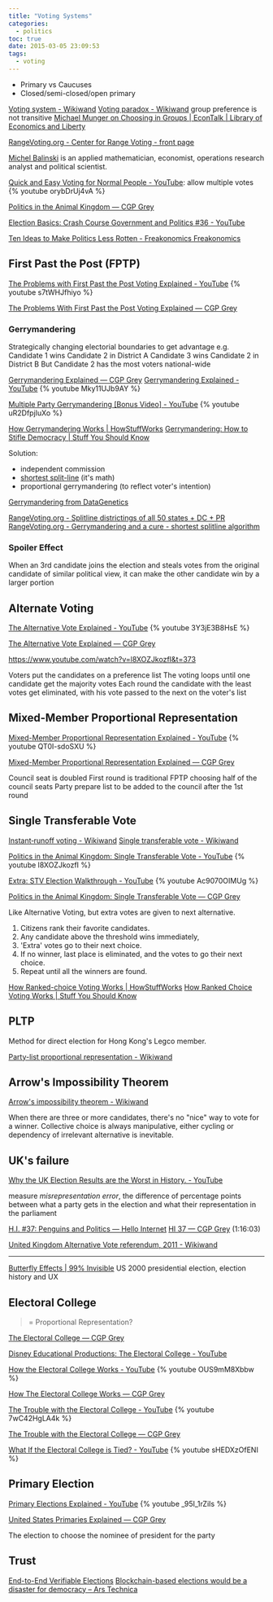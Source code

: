 ```yaml
---
title: "Voting Systems"
categories:
  - politics
toc: true
date: 2015-03-05 23:09:53
tags:
  - voting
---
```


- Primary vs Caucuses
- Closed/semi-closed/open primary

[Voting system - Wikiwand](http://www.wikiwand.com/en/Voting_system)
[Voting paradox - Wikiwand](http://www.wikiwand.com/en/Voting_paradox) group preference is not transitive
[Michael Munger on Choosing in Groups | EconTalk | Library of Economics and Liberty](http://www.econtalk.org/archives/2015/02/michael_munger_1.html)

[RangeVoting.org - Center for Range Voting - front page](https://www.rangevoting.org/)

[Michel Balinski](https://www.wikiwand.com/en/Michel_Balinski#/Research_contributions) is an applied mathematician, economist, operations research analyst and political scientist.

[Quick and Easy Voting for Normal People - YouTube](https://www.youtube.com/watch?v=orybDrUj4vA): allow multiple votes
{% youtube orybDrUj4vA %}

[Politics in the Animal Kingdom — CGP Grey](http://www.cgpgrey.com/politics-in-the-animal-kingdom/)

[Election Basics: Crash Course Government and Politics #36 - YouTube](https://www.youtube.com/watch?v=48EZKXweGDo)

[Ten Ideas to Make Politics Less Rotten - Freakonomics Freakonomics](http://freakonomics.com/podcast/idea-must-die-election-edition/)

## First Past the Post (FPTP)

[The Problems with First Past the Post Voting Explained - YouTube](https://www.youtube.com/watch?v=s7tWHJfhiyo)
{% youtube s7tWHJfhiyo %}

[The Problems With First Past the Post Voting Explained — CGP Grey](http://www.cgpgrey.com/blog/the-problems-with-first-past-the-post-voting-explained.html)

### Gerrymandering

Strategically changing electorial boundaries to get advantage
e.g.
Candidate 1 wins Candidate 2 in District A
Candidate 3 wins Candidate 2 in District B
But Candidate 2 has the most voters national-wide

[Gerrymandering Explained — CGP Grey](http://www.cgpgrey.com/blog/gerrymandering-explained.html)
[Gerrymandering Explained - YouTube](https://www.youtube.com/watch?v=Mky11UJb9AY)
{% youtube Mky11UJb9AY %}

[Multiple Party Gerrymandering [Bonus Video] - YouTube](https://www.youtube.com/watch?v=uR2DfpjIuXo)
{% youtube uR2DfpjIuXo %}

[How Gerrymandering Works | HowStuffWorks](https://people.howstuffworks.com/gerrymandering.htm/printable)
[Gerrymandering: How to Stifle Democracy | Stuff You Should Know](https://www.stuffyoushouldknow.com/podcasts/gerrymandering-how-to-stifle-democracy.htm)

Solution:

- independent commission
- [shortest split-line](https://www.youtube.com/watch?v=kUS9uvYyn3A) (it's math)
- proportional gerrymandering (to reflect voter's intention)

[Gerrymandering from DataGenetics](http://datagenetics.com/blog/march12015/index.html)

[RangeVoting.org - Splitline districtings of all 50 states + DC + PR](https://www.rangevoting.org/SplitLR.html)
[RangeVoting.org - Gerrymandering and a cure - shortest splitline algorithm](https://www.rangevoting.org/GerryExamples.html)

### Spoiler Effect

When an 3rd candidate joins the election and steals votes from the original candidate of similar political view, it can make the other candidate win by a larger portion

## Alternate Voting

[The Alternative Vote Explained - YouTube](https://www.youtube.com/watch?v=3Y3jE3B8HsE)
{% youtube 3Y3jE3B8HsE %}

[The Alternative Vote Explained — CGP Grey](http://www.cgpgrey.com/blog/the-alternative-vote-explained.html)

https://www.youtube.com/watch?v=l8XOZJkozfI&t=373

Voters put the candidates on a preference list
The voting loops until one candidate get the majority votes
Each round the candidate with the least votes get eliminated, with his vote passed to the next on the voter's list

## Mixed-Member Proportional Representation

[Mixed-Member Proportional Representation Explained - YouTube](https://www.youtube.com/watch?v=QT0I-sdoSXU)
{% youtube QT0I-sdoSXU %}

[Mixed-Member Proportional Representation Explained — CGP Grey](http://www.cgpgrey.com/blog/mixed-member-proportional-representation-explained.html)

Council seat is doubled
First round is traditional FPTP choosing half of the council seats
Party prepare list to be added to the council after the 1st round

## Single Transferable Vote

[Instant‐runoff voting - Wikiwand](http://www.wikiwand.com/en/Instant‐runoff_voting)
[Single transferable vote - Wikiwand](https://www.wikiwand.com/en/Single_transferable_vote)

[Politics in the Animal Kingdom: Single Transferable Vote - YouTube](https://www.youtube.com/watch?v=l8XOZJkozfI)
{% youtube l8XOZJkozfI %}

[Extra: STV Election Walkthrough - YouTube](https://www.youtube.com/watch?v=Ac9070OIMUg)
{% youtube Ac9070OIMUg %}

[Politics in the Animal Kingdom: Single Transferable Vote — CGP Grey](http://www.cgpgrey.com/blog/politics-in-the-animal-kingdom-single-transferable-vote)

Like Alternative Voting, but extra votes are given to next alternative.

1. Citizens rank their favorite candidates.
2. Any candidate above the threshold wins immediately,
3. 'Extra' votes go to their next choice.
4. If no winner, last place is eliminated, and the votes to go their next choice.
5. Repeat until all the winners are found.

[How Ranked-choice Voting Works | HowStuffWorks](https://people.howstuffworks.com/ranked-choice-voting.htm/printable)
[How Ranked Choice Voting Works | Stuff You Should Know](https://www.stuffyoushouldknow.com/podcasts/how-ranked-choice-voting-works.htm)

## PLTP

Method for direct election for Hong Kong's Legco member.

[Party-list proportional representation - Wikiwand](https://www.wikiwand.com/en/Party-list_proportional_representation)

## Arrow's Impossibility Theorem

[Arrow's impossibility theorem - Wikiwand](https://www.wikiwand.com/en/Arrow's_impossibility_theorem)

When there are three or more candidates, there's no "nice" way to vote for a winner. Collective choice is always manipulative, either cycling or dependency of irrelevant alternative is inevitable.

## UK's failure

[Why the UK Election Results are the Worst in History. - YouTube](https://www.youtube.com/watch?v=r9rGX91rq5I)

measure _misrepresentation error_, the difference of percentage points between what a party gets in the election and what their representation in the parliament

[H.I. #37: Penguins and Politics — Hello Internet](http://www.hellointernet.fm/podcast/37)
[HI 37 — CGP Grey](http://www.cgpgrey.com/hi-37-rdr) (1:16:03)

[United Kingdom Alternative Vote referendum, 2011 - Wikiwand](http://www.wikiwand.com/en/United_Kingdom_Alternative_Vote_referendum,_2011)

---

[Butterfly Effects | 99% Invisible](http://99percentinvisible.org/episode/butterfly-effects/) US 2000 presidential election, election history and UX

## Electoral College

> = Proportional Representation?

[The Electoral College — CGP Grey](http://www.cgpgrey.com/the-electoral-college/)

[Disney Educational Productions: The Electoral College - YouTube](https://www.youtube.com/watch?v=bCjWPo70XZY)

[How the Electoral College Works - YouTube](https://www.youtube.com/watch?v=OUS9mM8Xbbw)
{% youtube OUS9mM8Xbbw %}

[How The Electoral College Works — CGP Grey](http://www.cgpgrey.com/blog/how-the-electoral-college-works.html)

[The Trouble with the Electoral College - YouTube](https://www.youtube.com/watch?v=7wC42HgLA4k)
{% youtube 7wC42HgLA4k %}

[The Trouble with the Electoral College — CGP Grey](http://www.cgpgrey.com/blog/the-trouble-with-the-electoral-college.html)

[What If the Electoral College is Tied? - YouTube](https://www.youtube.com/watch?v=sHEDXzOfENI)
{% youtube sHEDXzOfENI %}

## Primary Election

[Primary Elections Explained - YouTube](https://www.youtube.com/watch?v=_95I_1rZiIs)
{% youtube _95I_1rZiIs %}

[United States Primaries Explained — CGP Grey](http://www.cgpgrey.com/blog/united-states-primaries-explained.html)

The election to choose the nominee of president for the party

## Trust

[End-to-End Verifiable Elections](https://freedom-to-tinker.com/2018/11/05/end-to-end-verifiable-elections/)
[Blockchain-based elections would be a disaster for democracy – Ars Technica](https://arstechnica.com/tech-policy/2018/11/blockchain-based-elections-would-be-a-disaster-for-democracy/?amp=1)
